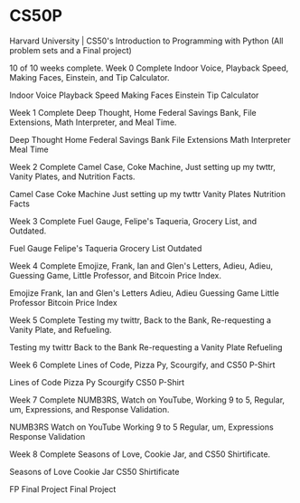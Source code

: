 # CS50P
Harvard University | CS50's Introduction to Programming with Python (All problem sets and a Final project)

10 of 10 weeks complete.
Week 0
Complete Indoor Voice, Playback Speed, Making Faces, Einstein, and Tip Calculator.

 Indoor Voice
 Playback Speed
 Making Faces
 Einstein
 Tip Calculator

Week 1
Complete Deep Thought, Home Federal Savings Bank, File Extensions, Math Interpreter, and Meal Time.

 Deep Thought
 Home Federal Savings Bank
 File Extensions
 Math Interpreter
 Meal Time

Week 2
Complete Camel Case, Coke Machine, Just setting up my twttr, Vanity Plates, and Nutrition Facts.

 Camel Case
 Coke Machine
 Just setting up my twttr
 Vanity Plates
 Nutrition Facts

Week 3
Complete Fuel Gauge, Felipe's Taqueria, Grocery List, and Outdated.

 Fuel Gauge
 Felipe's Taqueria
 Grocery List
 Outdated

Week 4
Complete Emojize, Frank, Ian and Glen's Letters, Adieu, Adieu, Guessing Game, Little Professor, and Bitcoin Price Index.

 Emojize
 Frank, Ian and Glen's Letters
 Adieu, Adieu
 Guessing Game
 Little Professor
 Bitcoin Price Index

Week 5
Complete Testing my twittr, Back to the Bank, Re-requesting a Vanity Plate, and Refueling.

 Testing my twittr
 Back to the Bank
 Re-requesting a Vanity Plate
 Refueling

Week 6
Complete Lines of Code, Pizza Py, Scourgify, and CS50 P-Shirt

 Lines of Code
 Pizza Py
 Scourgify
 CS50 P-Shirt

Week 7
Complete NUMB3RS, Watch on YouTube, Working 9 to 5, Regular, um, Expressions, and Response Validation.

 NUMB3RS
 Watch on YouTube
 Working 9 to 5
 Regular, um, Expressions
 Response Validation

Week 8
Complete Seasons of Love, Cookie Jar, and CS50 Shirtificate.

 Seasons of Love
 Cookie Jar
 CS50 Shirtificate
 
FP
Final Project
 Final Project

